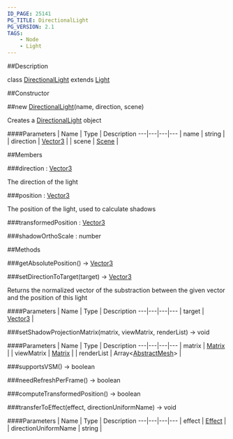 ```yaml
---
ID_PAGE: 25141
PG_TITLE: DirectionalLight
PG_VERSION: 2.1
TAGS:
    - Node
    - Light
---
```

##Description

class [DirectionalLight](/classes/2.2-alpha/DirectionalLight) extends [Light](/classes/2.2-alpha/Light)



##Constructor

##new [DirectionalLight](/classes/2.2-alpha/DirectionalLight)(name, direction, scene)

Creates a [DirectionalLight](/classes/2.2-alpha/DirectionalLight) object

####Parameters
 | Name | Type | Description
---|---|---|---
 | name | string | 
 | direction | [Vector3](/classes/2.2-alpha/Vector3) | 
 | scene | [Scene](/classes/2.2-alpha/Scene) | 

##Members

###direction : [Vector3](/classes/2.2-alpha/Vector3)

The direction of the light

###position : [Vector3](/classes/2.2-alpha/Vector3)

The position of the light, used to calculate shadows

###transformedPosition : [Vector3](/classes/2.2-alpha/Vector3)



###shadowOrthoScale : number



##Methods

###getAbsolutePosition() &rarr; [Vector3](/classes/2.2-alpha/Vector3)


###setDirectionToTarget(target) &rarr; [Vector3](/classes/2.2-alpha/Vector3)

Returns the normalized vector of the substraction between the given vector and the position of this light

####Parameters
 | Name | Type | Description
---|---|---|---
 | target | [Vector3](/classes/2.2-alpha/Vector3) | 

###setShadowProjectionMatrix(matrix, viewMatrix, renderList) &rarr; void



####Parameters
 | Name | Type | Description
---|---|---|---
 | matrix | [Matrix](/classes/2.2-alpha/Matrix) | 
 | viewMatrix | [Matrix](/classes/2.2-alpha/Matrix) | 
 | renderList | Array&lt;[AbstractMesh](/classes/2.2-alpha/AbstractMesh)&gt; | 

###supportsVSM() &rarr; boolean


###needRefreshPerFrame() &rarr; boolean


###computeTransformedPosition() &rarr; boolean


###transferToEffect(effect, directionUniformName) &rarr; void



####Parameters
 | Name | Type | Description
---|---|---|---
 | effect | [Effect](/classes/2.2-alpha/Effect) | 
 | directionUniformName | string | 


